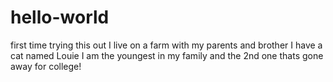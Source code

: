 # hello-world
first time trying this out
I live on a farm with my parents and brother
I have a cat named Louie
I am the youngest in my family and the 2nd one thats gone away for college!
